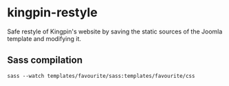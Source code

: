 # kingpin-restyle
Safe restyle of Kingpin's website by saving the static sources of the Joomla template and modifying it.

## Sass compilation

```
sass --watch templates/favourite/sass:templates/favourite/css
```
